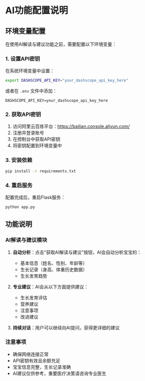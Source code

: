 # AI功能配置说明

## 环境变量配置

在使用AI解读与建议功能之前，需要配置以下环境变量：

### 1. 设置API密钥

在系统环境变量中设置：
```bash
export DASHSCOPE_API_KEY="your_dashscope_api_key_here"
```

或者在 `.env` 文件中添加：
```
DASHSCOPE_API_KEY=your_dashscope_api_key_here
```

### 2. 获取API密钥

1. 访问阿里云百炼平台：https://bailian.console.aliyun.com/
2. 注册并登录账号
3. 在控制台中获取API密钥
4. 将密钥配置到环境变量中

### 3. 安装依赖

```bash
pip install -r requirements.txt
```

### 4. 重启服务

配置完成后，重启Flask服务：
```bash
python app.py
```

## 功能说明

### AI解读与建议模块

1. **自动分析**：点击"获取AI解读与建议"按钮，AI会自动分析宝宝的：
   - 基本信息（姓名、性别、年龄等）
   - 生长记录（身高、体重历史数据）
   - 生长发育趋势

2. **专业建议**：AI会从以下方面提供建议：
   - 生长发育评估
   - 营养建议
   - 注意事项
   - 改进建议

3. **持续对话**：用户可以继续向AI提问，获得更详细的建议

### 注意事项

- 确保网络连接正常
- API密钥有效且余额充足
- 宝宝信息完整，生长记录准确
- AI建议仅供参考，重要医疗决策请咨询专业医生 